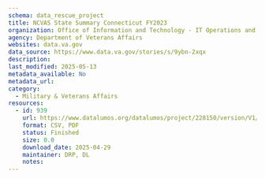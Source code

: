 ```yaml
---
schema: data_rescue_project 
title: NCVAS State Summary Connecticut FY2023
organization: Office of Information and Technology - IT Operations and Services (ITOPS)
agency: Department of Veterans Affairs
websites: data.va.gov
data_source: https://www.data.va.gov/stories/s/9ybn-2xqx
description: 
last_modified: 2025-05-13
metadata_available: No
metadata_url: 
category:
  - Military & Veterans Affairs 
resources:
  - id: 939
    url: https://www.datalumos.org/datalumos/project/228150/version/V1/view
    format: CSV, PDF
    status: Finished
    size: 0.0
    download_date: 2025-04-29
    maintainer: DRP, DL
    notes: 
---
```

